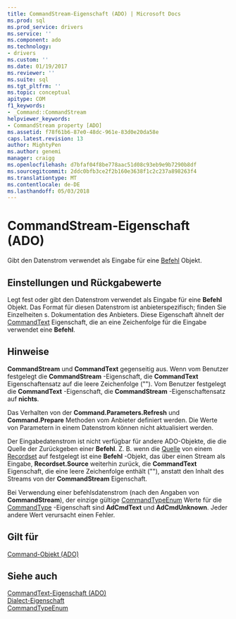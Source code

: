 ```yaml
---
title: CommandStream-Eigenschaft (ADO) | Microsoft Docs
ms.prod: sql
ms.prod_service: drivers
ms.service: ''
ms.component: ado
ms.technology:
- drivers
ms.custom: ''
ms.date: 01/19/2017
ms.reviewer: ''
ms.suite: sql
ms.tgt_pltfrm: ''
ms.topic: conceptual
apitype: COM
f1_keywords:
- _Command::CommandStream
helpviewer_keywords:
- CommandStream property [ADO]
ms.assetid: f78f61b6-87e0-48dc-961e-83d0e20da58e
caps.latest.revision: 13
author: MightyPen
ms.author: genemi
manager: craigg
ms.openlocfilehash: d7bfaf04f8be778aac51d08c93eb9e9b7290b8df
ms.sourcegitcommit: 2ddc0bfb3ce2f2b160e3638f1c2c237a898263f4
ms.translationtype: MT
ms.contentlocale: de-DE
ms.lasthandoff: 05/03/2018
---
```

# <a name="commandstream-property-ado"></a>CommandStream-Eigenschaft (ADO)
Gibt den Datenstrom verwendet als Eingabe für eine [Befehl](../../../ado/reference/ado-api/command-object-ado.md) Objekt.  
  
## <a name="settings-and-return-values"></a>Einstellungen und Rückgabewerte  
 Legt fest oder gibt den Datenstrom verwendet als Eingabe für eine **Befehl** Objekt. Das Format für diesen Datenstrom ist anbieterspezifisch; finden Sie Einzelheiten s. Dokumentation des Anbieters. Diese Eigenschaft ähnelt der [CommandText](../../../ado/reference/ado-api/commandtext-property-ado.md) Eigenschaft, die an eine Zeichenfolge für die Eingabe verwendet eine **Befehl**.  
  
## <a name="remarks"></a>Hinweise  
 **CommandStream** und **CommandText** gegenseitig aus. Wenn vom Benutzer festgelegt die **CommandStream** -Eigenschaft, die **CommandText** Eigenschaftensatz auf die leere Zeichenfolge (""). Vom Benutzer festgelegt die **CommandText** -Eigenschaft, die **CommandStream** -Eigenschaftensatz auf **nichts**.  
  
 Das Verhalten von der **Command.Parameters.Refresh** und **Command.Prepare** Methoden vom Anbieter definiert werden. Die Werte von Parametern in einem Datenstrom können nicht aktualisiert werden.  
  
 Der Eingabedatenstrom ist nicht verfügbar für andere ADO-Objekte, die die Quelle der Zurückgeben einer **Befehl**. Z. B. wenn die [Quelle](../../../ado/reference/ado-api/source-property-ado-recordset.md) von einem [Recordset](../../../ado/reference/ado-api/recordset-object-ado.md) auf festgelegt ist eine **Befehl** -Objekt, das über einen Stream als Eingabe, **Recordset.Source** weiterhin zurück, die **CommandText** Eigenschaft, die eine leere Zeichenfolge enthält (""), anstatt den Inhalt des Streams von der **CommandStream** Eigenschaft.  
  
 Bei Verwendung einer befehlsdatenstrom (nach den Angaben von **CommandStream**), der einzige gültige [CommandTypeEnum](../../../ado/reference/ado-api/commandtypeenum.md) Werte für die [CommandType](../../../ado/reference/ado-api/commandtype-property-ado.md) -Eigenschaft sind  **AdCmdText** und **AdCmdUnknown**. Jeder andere Wert verursacht einen Fehler.  
  
## <a name="applies-to"></a>Gilt für  
 [Command-Objekt (ADO)](../../../ado/reference/ado-api/command-object-ado.md)  
  
## <a name="see-also"></a>Siehe auch  
 [CommandText-Eigenschaft (ADO)](../../../ado/reference/ado-api/commandtext-property-ado.md)   
 [Dialect-Eigenschaft](../../../ado/reference/ado-api/dialect-property.md)   
 [CommandTypeEnum](../../../ado/reference/ado-api/commandtypeenum.md)
